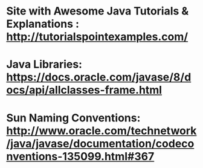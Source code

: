 # Site with Awesome Java Tutorials & Explanations : http://tutorialspointexamples.com/
# Java Libraries: https://docs.oracle.com/javase/8/docs/api/allclasses-frame.html
# Sun Naming Conventions: http://www.oracle.com/technetwork/java/javase/documentation/codeconventions-135099.html#367
